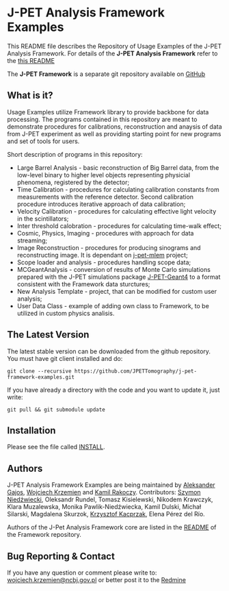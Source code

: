 # J-PET Analysis Framework Examples

This README file describes the Repository of Usage Examples of the J-PET Analysis Framework.
For details of the **J-PET Analysis Framework** refer to the [this README](https://github.com/JPETTomography/j-pet-framework/blob/master/README.md)  

The **J-PET Framework** is a separate git repository available on [GitHub](http://www.github.com/JPETTomography/j-pet-framework.git)

## What is it?
Usage Examples utilize Framework library to provide backbone for data processing. The programs contained in this repository are meant to demonstrate procedures for calibrations, reconstruction and anaysis of data from J-PET experiment as well as providing starting point for new programs and set of tools for users.  

Short description of programs in this repository:  
  * Large Barrel Analysis - basic reconstruction of Big Barrel data, from the low-level binary to higher level objects representing physicial phenomena, registered by the detector;  
  * Time Calibration - procedures for calculating calibration constants from measurements with the reference detector. Second calibration procedure introduces iterative approach of data calibration;  
  * Velocity Calibration - procedures for calculating effective light velocity in the scintillators;  
  * Inter threshold calobration - procedures for calculating time-walk effect;  
  * Cosmic, Physics, Imaging - procedures with approach for data streaming;  
  * Image Reconstruction - procedures for producing sinograms and reconstructing image. It is dependant on [j-pet-mlem](https://github.com/JPETTomography/j-pet-mlem) project;  
  * Scope loader and analysis - procedures handling scope data;  
  * MCGeantAnalysis - conversion of results of Monte Carlo simulations prepared with the J-PET simulations package [J-PET-Geant4](https://github.com/JPETTomography/J-PET-geant4) to a format consistent with the Framework data sturctures;  
  * New Analysis Template - project, that can be modified for custom user analysis;  
  * User Data Class - example of adding own class to Framework, to be utilized in custom physics analisis.  

## The Latest Version
The latest stable version can be downloaded from the github repository. You must have git client installed and do:

`git clone --recursive https://github.com/JPETTomography/j-pet-framework-examples.git`

If you have already a directory with the code and you want to update it, just write:

`git pull && git submodule update`

## Installation
Please see the file called [INSTALL](INSTALL.md).

## Authors
J-PET Analysis Framework Examples are being maintained by [Aleksander Gajos](https://github.com/alekgajos), [Wojciech Krzemien](https://github.com/wkrzemien) and [Kamil Rakoczy](https://github.com/grey277).
Contributors: [Szymon Niedźwiecki](https://github.com/wictus), Oleksandr Rundel, Tomasz Kisielewski, Nikodem Krawczyk, Klara Muzalewska, Monika Pawlik-Niedźwiecka, Kamil Dulski, Michał Silarski, Magdalena Skurzok, [Krzysztof Kacprzak](https://github.com/kkacprzak), Elena Pérez del Río.

Authors of the J-Pet Analysis Framework core are listed in the [README](https://github.com/JPETTomography/j-pet-framework/blob/master/README.md) of the Framework repository.

## Bug Reporting & Contact
If you have any question or comment please write to:
[wojciech.krzemien@ncbj.gov.pl](wojciech.krzemien@ncbj.gov.pl)
or better post it to the [Redmine](http://sphinx.if.uj.edu.pl/redmine/)

